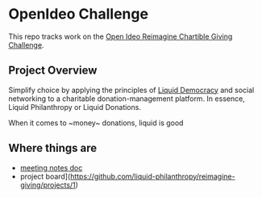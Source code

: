 # OpenIdeo Challenge

This repo tracks work on the [Open Ideo Reimagine Chartible Giving Challenge](https://www.openideo.com/challenge-briefs/reimagine-charitable-giving-challenge#challenge-vision). 

## Project Overview 

Simplify choice by applying the principles of [Liquid Democracy](https://wiki.p2pfoundation.net/Liquid_Democracy) and social networking to a charitable donation-management platform. In essence, Liquid Philanthropy or Liquid Donations.

When it comes to ~money~ donations, liquid is good

## Where things are

- [meeting notes doc](https://docs.google.com/document/d/1mTI5A3ttNo5Asf1wh9bt65ROMw-ojpUouIIAnmSPJNA/edit?usp=sharing)
- project board](https://github.com/liquid-philanthropy/reimagine-giving/projects/1)
